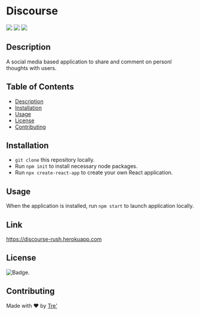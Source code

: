 # Discourse

<p>
    <img src="https://img.shields.io/github/repo-size/rush0218/discourse" />
    <img src="https://img.shields.io/github/languages/top/rush0218/discourse"  />
    <img src="https://img.shields.io/github/last-commit/rush0218/discourse" />
</p>


## Description
A social media based application to share and comment on personl thoughts with users. 

## Table of Contents

- [Description](#description)
- [Installation](#installation)
- [Usage](#usage)
- [License](#license)
- [Contributing](#contributing)


## Installation 

- `git clone` this repository locally. 
- Run `npm init` to install necessary node packages. 
- Run `npx create-react-app` to create your own React application. 


## Usage 

When the application is installed, run `npm start` to launch application locally. 

## Link
https://discourse-rush.herokuapp.com


## License

![Badge](https://img.shields.io/badge/license-MIT-green). 

## Contributing

Made with ❤️ by [Tre'](https://github.com/Rush0218) 

